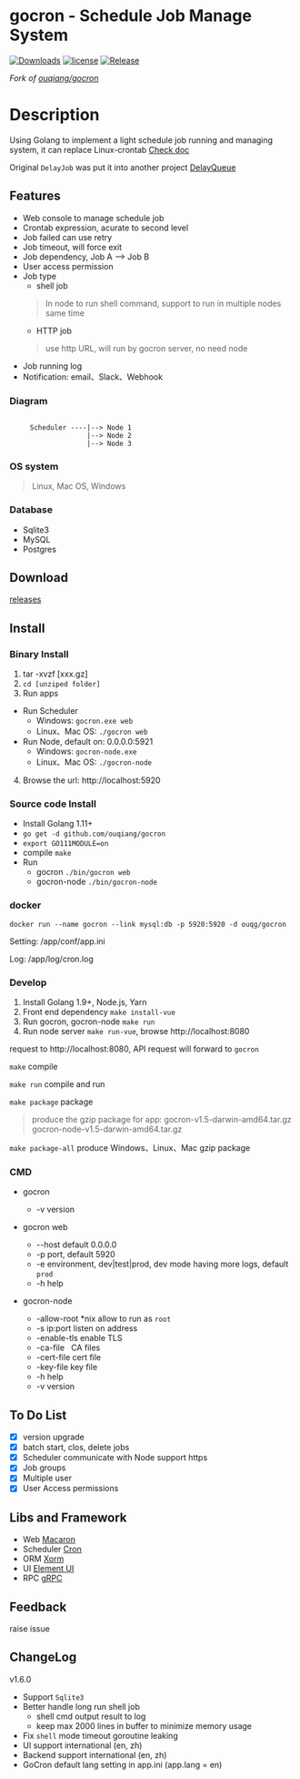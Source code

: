 # gocron - Schedule Job Manage System
[![Downloads](https://img.shields.io/github/downloads/ouqiang/gocron/total.svg)](https://github.com/ouqiang/gocron/releases)
[![license](https://img.shields.io/github/license/mashape/apistatus.svg?maxAge=2592000)](https://github.com/ouqiang/gocron/blob/master/LICENSE)
[![Release](https://img.shields.io/github/release/ouqiang/gocron.svg?label=Release)](https://github.com/ouqiang/gocron/releases)

*Fork of [ouqiang/gocron](https://github.com/ouqiang/gocron)*

# Description
Using Golang to implement a light schedule job running and managing system, it can replace Linux-crontab [Check doc](https://github.com/ouqiang/gocron/wiki)

Original `DelayJob` was put it into another project [DelayQueue](https://github.com/ouqiang/delay-queue)  

## Features
* Web console to manage schedule job
* Crontab expression, acurate to second level
* Job failed can use retry
* Job timeout, will force exit
* Job dependency, Job A --> Job B
* User access permission
* Job type
    * shell job
    > In node to run shell command, support to run in multiple nodes same time
    * HTTP job
    > use http URL, will run by gocron server, no need node
* Job running log
* Notification: email、Slack、Webhook

### Diagram
```shell

     Scheduler ----|--> Node 1
                   |--> Node 2
                   |--> Node 3

```

### OS system
> Linux, Mac OS, Windows

### Database
-  Sqlite3
-  MySQL
-  Postgres

## Download
[releases](https://github.com/gitlabbin/gocron/releases)  

## Install

###  Binary Install
1. tar -xvzf [xxx.gz] 
2. `cd [unziped folder]`   
3. Run apps        
* Run Scheduler        
  * Windows: `gocron.exe web`   
  * Linux、Mac OS:  `./gocron web`
* Run Node, default on: 0.0.0.0:5921
  * Windows:  `gocron-node.exe`
  * Linux、Mac OS:  `./gocron-node`
4. Browse the url: http://localhost:5920

### Source code Install 

- Install Golang 1.11+
- `go get -d github.com/ouqiang/gocron`
- `export GO111MODULE=on` 
- compile `make`
- Run
    * gocron `./bin/gocron web`
    * gocron-node `./bin/gocron-node`
  
### docker

```shell
docker run --name gocron --link mysql:db -p 5920:5920 -d ouqg/gocron
```

Setting: /app/conf/app.ini

Log: /app/log/cron.log


### Develop

1. Install Golang 1.9+, Node.js, Yarn
2. Front end dependency `make install-vue`
3. Run gocron, gocron-node `make run`
4. Run node server `make run-vue`, browse http://localhost:8080

request to http://localhost:8080, API request will forward to `gocron`

`make` compile

`make run` compile and run

`make package` package
> produce the gzip package for app: gocron-v1.5-darwin-amd64.tar.gz gocron-node-v1.5-darwin-amd64.tar.gz

`make package-all` produce Windows、Linux、Mac gzip package

### CMD

* gocron
    * -v version

* gocron web
    * --host default 0.0.0.0
    * -p port, default 5920
    * -e environment, dev|test|prod, dev mode having more logs, default `prod`
    * -h help
* gocron-node
    * -allow-root *nix allow to run as `root`
    * -s ip:port listen on address  
    * -enable-tls enable TLS    
    * -ca-file   CA files   
    * -cert-file cert file  
    * -key-file  key file
    * -h help
    * -v version

## To Do List
- [x] version upgrade
- [x] batch start, clos, delete jobs
- [x] Scheduler communicate with Node support https
- [x] Job groups
- [x] Multiple user
- [x] User Access permissions

## Libs and Framework
* Web [Macaron](http://go-macaron.com/)
* Scheduler [Cron](https://github.com/robfig/cron)
* ORM [Xorm](https://github.com/go-xorm/xorm)
* UI [Element UI](https://github.com/ElemeFE/element)
* RPC [gRPC](https://github.com/grpc/grpc)

## Feedback
raise issue

## ChangeLog

v1.6.0
- Support `Sqlite3`
- Better handle long run shell job
    * shell cmd output result to log
    * keep max 2000 lines in buffer to minimize memory usage
- Fix `shell` mode timeout goroutine leaking
- UI support international (en, zh)
- Backend support international (en, zh)
- GoCron default lang setting in app.ini (app.lang = en)